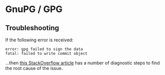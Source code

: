 # GnuPG / GPG

## Troubleshooting

If the following error is received:

```
error: gpg failed to sign the data
fatal: failed to write commit object
```

...then [this StackOverflow article](https://stackoverflow.com/a/41054093) has a
number of diagnostic steps to find the root cause of the issue.
